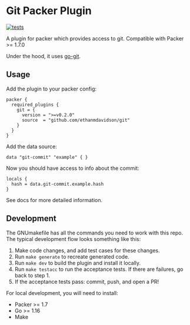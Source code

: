 # Git Packer Plugin

[![tests](https://github.com/ethanmdavidson/packer-plugin-git/actions/workflows/run-tests.yml/badge.svg)](https://github.com/ethanmdavidson/packer-plugin-git/actions/workflows/run-tests.yml)

A plugin for packer which provides access to git. Compatible with Packer >= 1.7.0

Under the hood, it uses [go-git](https://github.com/go-git/go-git).

## Usage

Add the plugin to your packer config:
```hcl
packer {
  required_plugins {
    git = {
      version = ">=v0.2.0"
      source  = "github.com/ethanmdavidson/git"
    }
  }
}
```

Add the data source:
```hcl
data "git-commit" "example" { }
```

Now you should have access to info about the commit:
```hcl
locals {
  hash = data.git-commit.example.hash
}
```

See docs for more detailed information.

## Development

The GNUmakefile has all the commands you need to work with this repo. 
The typical development flow looks something like this:

1) Make code changes, and add test cases for these changes.
2) Run `make generate` to recreate generated code.
2) Run `make dev` to build the plugin and install it locally.
3) Run `make testacc` to run the acceptance tests. If there are failures, go back to step 1.
4) If the acceptance tests pass: commit, push, and open a PR!

For local development, you will need to install:
- Packer >= 1.7
- Go >= 1.16
- Make

